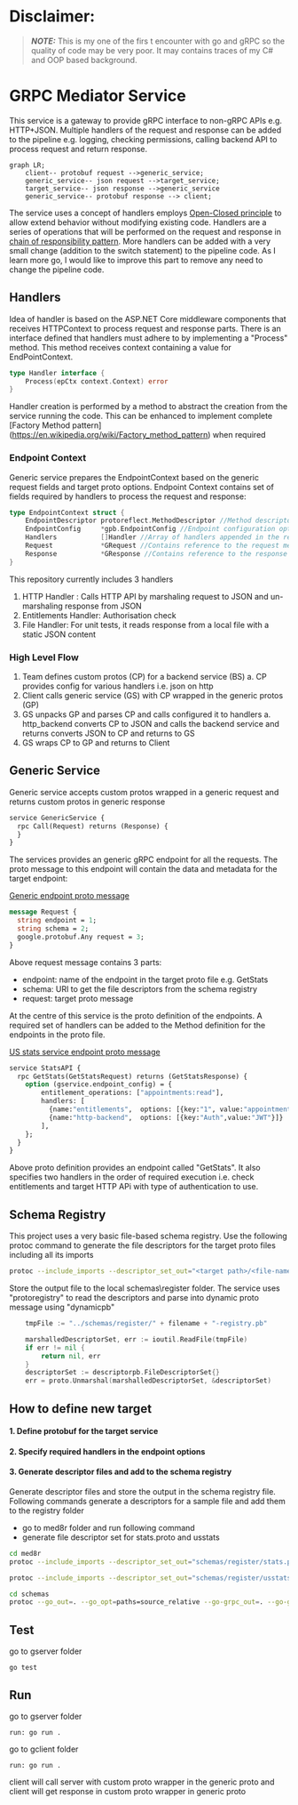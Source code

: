 # Disclaimer: 
> **_NOTE:_**  This is my one of the firs t encounter with go and gRPC so the quality of code may be very poor. It may contains traces of my C# and OOP based background.

# GRPC Mediator Service
This service is a gateway to provide gRPC interface to non-gRPC APIs e.g. HTTP+JSON. Multiple handlers of the request and response can be added to  the pipeline e.g. logging, checking permissions, calling backend API to process request and return response.

```mermaid
graph LR;
    client-- protobuf request -->generic_service;
    generic_service-- json request -->target_service;
    target_service-- json response -->generic_service
    generic_service-- protobuf response --> client;
```

The service uses a concept of handlers employs [Open-Closed principle](https://en.wikipedia.org/wiki/Open%E2%80%93closed_principle) to allow extend behavior without modifying existing code. Handlers are a series of operations that will be performed on the request and response in [chain of responsibility pattern](https://en.wikipedia.org/wiki/Open%E2%80%93closed_principle). More handlers can be added with a very small change (addition to the switch statement) to the pipeline code. As I learn more go, I would like to improve this part to remove any need to change the pipeline code.

## Handlers
Idea of handler is based on the ASP.NET Core middleware components that receives HTTPContext to process request and response parts. There is an interface defined that handlers must adhere to by implementing a "Process" method. This method receives context containing a value for EndPointContext.
```go
type Handler interface {
	Process(epCtx context.Context) error
}
```
Handler creation is performed by a method to abstract the creation from the service running the code. This can be enhanced to implement complete [Factory Method pattern] (https://en.wikipedia.org/wiki/Factory_method_pattern) when required

### Endpoint Context
Generic service prepares the EndpointContext based on the generic request fields and target proto options. Endpoint Context contains set of fields required by handlers to process the request and response:

```go
type EndpointContext struct {
	EndpointDescriptor protoreflect.MethodDescriptor //Method descriptor (reflection) for the target endpoint
	EndpointConfig     *gpb.EndpointConfig //Endpoint configuration options defined by the target endpoint
	Handlers           []Handler //Array of handlers appended in the required order of execution based on the EndpointConfig
	Request            *GRequest //Contains reference to the request message. Each handler can read, validate or enrich it
	Response           *GResponse //Contains reference to the response message. Each handler can read, validate or enrich it
}
```

This repository currently includes 3 handlers

1. HTTP Handler : Calls HTTP API by marshaling request to JSON and un-marshaling response from JSON
2. Entitlements Handler: Authorisation check
3. File Handler: For unit tests, it reads response from a local file with a static JSON content


### High Level Flow

1. Team defines custom protos (CP) for a backend service (BS)
    a. CP provides config for various handlers i.e. json on http
2. Client calls generic service (GS) with CP wrapped in the generic protos (GP)
3. GS unpacks GP and parses CP and calls configured it to handlers
    a. http_backend converts CP to JSON and calls the backend service and returns converts JSON to CP and returns to GS
4. GS wraps CP to GP and returns to Client

## Generic Service

Generic service accepts custom protos wrapped in a generic request and returns custom protos in generic response

```protobuf
service GenericService {
  rpc Call(Request) returns (Response) {
  }
}
```

The services provides an generic gRPC endpoint for all the requests. The proto message to this endpoint will contain the data and metadata for the target endpoint:

[Generic endpoint proto message](/schemas/gprotos/gproto.proto)

```protobuf
message Request {
  string endpoint = 1;
  string schema = 2;
  google.protobuf.Any request = 3;
}

```

Above request message contains 3 parts:
- endpoint: name of the endpoint in the target proto file e.g. GetStats
- schema: URI to get the file descriptors from the schema registry
- request: target proto message

At the centre of this service is the proto definition of the endpoints. A required set of handlers can be added to the Method definition for the endpoints in the proto file. 

[US stats service endpoint proto message](/schemas/usstats/usstats.proto)

```protobuf
service StatsAPI {
  rpc GetStats(GetStatsRequest) returns (GetStatsResponse) {
    option (gservice.endpoint_config) = {
        entitlement_operations: ["appointments:read"],
        handlers: [
          {name:"entitlements",  options: [{key:"1", value:"appointments:read"}]},
          {name:"http-backend",  options: [{key:"Auth",value:"JWT"}]}
        ],
    };
  }
}
```

Above proto definition provides an endpoint called "GetStats". It also specifies two handlers in the order of required execution i.e. check entitlements and target HTTP APi with type of authentication to use.

## Schema Registry

This project uses a very basic file-based schema registry. Use the following protoc command to generate the file descriptors for the target proto files including all its imports
```bash
protoc --include_imports --descriptor_set_out="<target path>/<file-name>.proto-registry.pb" -I<import files path> <source path>/<file-name>.proto
```

Store the output file to the local schemas\register folder. The service uses "protoregistry" to read the descriptors and parse into dynamic proto message using "dynamicpb"


```go
	tmpFile := "../schemas/register/" + filename + "-registry.pb"

	marshalledDescriptorSet, err := ioutil.ReadFile(tmpFile)
	if err != nil {
		return nil, err
	}
	descriptorSet := descriptorpb.FileDescriptorSet{}
	err = proto.Unmarshal(marshalledDescriptorSet, &descriptorSet)
```


## How to define new target
#### 1. Define protobuf for the target service
#### 2. Specify required handlers in the endpoint options

#### 3. Generate descriptor files and add to the schema registry

Generate descriptor files and store the output in the schema registry file. Following commands generate a descriptors for a sample file and add them to the registry folder

- go to med8r folder and run following command
- generate file descriptor set for stats.proto and usstats

```bash
cd med8r
protoc --include_imports --descriptor_set_out="schemas/register/stats.proto-registry.pb" -Ischemas schemas/statsservice/stats.proto

protoc --include_imports --descriptor_set_out="schemas/register/usstats.proto-registry.pb" -Ischemas schemas/usstats/usstats.proto

cd schemas
protoc --go_out=. --go_opt=paths=source_relative --go-grpc_out=. --go-grpc_opt=paths=source_relative **/*.proto
```

## Test
go to gserver folder
```
go test
```
## Run
go to gserver folder
```
run: go run .
```
go to gclient folder
```
run: go run .
```

client will call server with custom proto wrapper in the generic proto 
and client will get response in custom proto wrapper in generic proto

